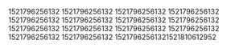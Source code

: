 1521796256132
1521796256132
1521796256132
1521796256132
1521796256132
1521796256132
1521796256132
1521796256132
1521796256132
1521796256132
1521796256132
1521796256132
1521796256132
1521796256132
15217962561321521810612952